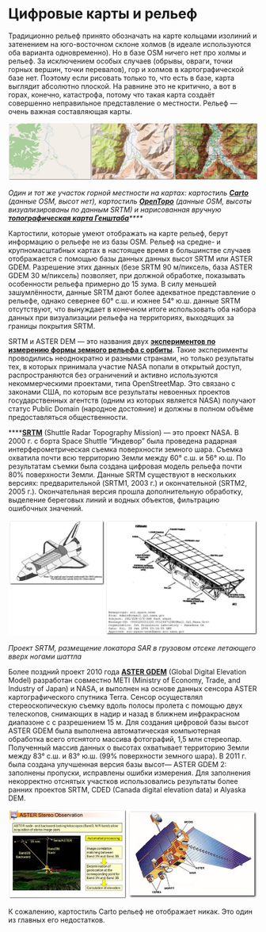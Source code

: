 # Цифровые карты и рельеф

Традиционно рельеф принято обозначать на карте кольцами изолиний и затенением на юго-восточном склоне холмов \(в идеале используются оба варианта одновременно\). Но в базе OSM ничего нет про холмы и рельеф. За исключением особых случаев \(обрывы, овраги, точки горных вершин, точки перевалов\), гор и холмов в картографической базе нет. Поэтому если рисовать только то, что есть в базе, карта выглядит абсолютно плоской. На равнине это не критично, а вот в горах, конечно, катастрофа, потому что такая карта создаёт совершенно неправильное представление о местности. Рельеф — очень важная составляющая карты.

![](../.gitbook/assets/carto-opentopo-karty-genshtaba_1900px.jpg)

_Один и тот же участок горной местности на картах: картостиль_ [_**Carto**_](https://nakarte.me/#m=13/51.18031/87.79269&l=O) _\(данные OSM, высот нет\), картостиль_ [_**OpenTopo**_](https://nakarte.me/#m=13/51.18031/87.79269&l=Otm) _\(данные OSM, высоты визуализированы по данным SRTM\) и нарисованная вручную_ [_**топографическая карта Генштаба**_](https://nakarte.me/#m=13/51.18031/87.79269&l=T)_\*\*\*\*_

Картостили, которые умеют отображать на карте рельеф, берут информацию о рельефе не из базы OSM. Рельеф на средне- и крупномасштабных картах в настоящее время в большинстве случаев отображается с помощью базы данных данных высот SRTM или ASTER GDEM. Разрешение этих данных \(безе SRTM 90 м/пиксель, база ASTER GDEM 30 м/пиксель\) позволяет, при должной обработке, показывать особенности рельефа примерно до 15 зума. В силу меньшей зашумлённости, данные SRTM дают более адекватное представление о рельефе, однако севернее 60° с.ш. и южнее 54° ю.ш. данные SRTM отсутствуют, что вынуждает в конечном итоге использовать оба набора данных при визуализации рельефа на территориях, выходящих за границы покрытия SRTM.

SRTM и ASTER DEM — это названия двух [**экспериментов по измерению формы земного рельефа с орбиты**](http://www.racurs.ru/wiki/index.php/%D0%93%D0%BB%D0%BE%D0%B1%D0%B0%D0%BB%D1%8C%D0%BD%D1%8B%D0%B5_%D1%86%D0%B8%D1%84%D1%80%D0%BE%D0%B2%D1%8B%D0%B5_%D0%BC%D0%BE%D0%B4%D0%B5%D0%BB%D0%B8_%D0%B2%D1%8B%D1%81%D0%BE%D1%82). Такие эксперименты проводились неоднократно и разными странами, но только результаты тех, в которых принимала участие NASA попали в открытый доступ, распространяются без ограничений и активно используются некоммерческими проектами, типа OpenStreetMap. Это связано с законами США, по которым все результаты невоенных проектов государственных агентств \(одним из которых является NASA\) получают статус Public Domain \(народное достояние\) и должны в полном объёме предоставляться общественности.

\*\*\*\*[**SRTM**](https://ru.wikipedia.org/wiki/Shuttle_Radar_Topography_Mission) \(Shuttle Radar Topography Mission\) — это проект NASA. В 2000 г. с борта Space Shuttle “Индевор” была проведена радарная интерферометрическая съемка поверхности земного шара. Съемка охватила почти всю территорию Земли между 60° с.ш. и 56° ю.ш. По результатам съемки была создана цифровая модель рельефа почти 80% поверхности Земли. Данные SRTM существуют в нескольких версиях: предварительной \(SRTM1, 2003 г.\) и окончательной \(SRTM2, 2005 г.\). Окончательная версия прошла дополнительную обработку, выделение береговых линий и водных объектов, фильтрацию ошибочных значений.

![](../.gitbook/assets/srtm-shuttle-and-sar-locator.jpg)

_Проект SRTM, размещение локатора SAR в грузовом отсеке летающего вверх ногами шаттла_

Более поздний проект 2010 года [**ASTER GDEM**](https://sovzond.ru/products/spatial-data/digital-models/aster-gdem/) \(Global Digital Elevation Model\) разработан совместно METI \(Ministry of Economy, Trade, and Industry of Japan\) и NASA, и выполнен на основе данных сенсора ASTER картографического спутника Terra. Сенсор осуществлял стереоскопическую съемку вдоль полосы пролета с помощью двух телескопов, снимающих в надир и назад в ближнем инфракрасном диапазоне с c разрешением 15 м. Для создания цифровой базы высот ASTER GDEM была выполнена автоматическая компьютерная обработка всего отснятого массива фотографий, 1,5 млн стереопар. Полученный массив данных о высотах охватывает территорию Земли между 83° с.ш. и 83° ю.ш. \(99% поверхности земного шара\). В 2011 г. была создана улучшенная версия базы высот— ASTER GDEM 2: заполнены пропуски, исправлены ошибки измерения. Для заполнения некорректно отснятых участков использовались результаты более ранних проектов SRTM, CDED \(Canada digital elevation data\) и Alyaska DEM.

![&#x41F;&#x440;&#x43E;&#x435;&#x43A;&#x442; ASTER GDEM: &#x421;&#x445;&#x435;&#x43C;&#x430; &#x440;&#x430;&#x431;&#x43E;&#x442;&#x44B; &#x434;&#x430;&#x442;&#x447;&#x438;&#x43A;&#x43E;&#x432; ASTER &#x438; &#x432;&#x43D;&#x435;&#x448;&#x43D;&#x438;&#x439; &#x432;&#x438;&#x434; &#x441;&#x43F;&#x443;&#x442;&#x43D;&#x438;&#x43A;&#x430; Terra](../.gitbook/assets/aster-dem-datchiki-aster-i-sputnik-terra.jpg)

К сожалению, картостиль Carto рельеф не отображает никак. Это один из главных его недостатков.

